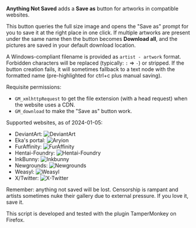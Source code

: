 **Anything Not Saved** adds a **Save as** button for artworks in compatible websites.

This button queries the full size image and opens the "Save as" prompt for you to save it at the right place in one click. If multiple artworks are present under the same name then the button becomes **Download all**, and the pictures are saved in your default download location.

A Windows-compliant filename is provided as `artist - artwork` format. Forbidden characters will be replaced (typically: `:` => ` - `) or stripped. If the button creation fails, it will sometimes fallback to a text node with the formatted name (pre-highlighted for ctrl+c plus manual saving).

Requisite permissions:
- `GM_xmlhttpRequest` to get the file extension (with a head request) when the website uses a CDN.
- `GM_download` to make the "Save as" button work.

Supported websites, as of 2024-01-05:
- DeviantArt: ![DeviantArt](https://i.ibb.co/TWWzdd2/deviantart.png "DeviantArt")
- Eka's portal: ![Aryion](https://i.ibb.co/mBN5SwD/eka.png "Aryion")
- FurAffinity: ![FurAffinity](https://i.ibb.co/Pt1tQZV/furaffinity.png "FurAffinity")
- Hentai-Foundry: ![Hentai-Foundry](https://i.ibb.co/D7ztTDD/hentai-foundry.png "Hentai-Foundry")
- InkBunny: ![Inkbunny](https://i.ibb.co/ThDp69m/inkbunny.png "Inkbunny")
- Newgrounds: ![Newgrounds](https://i.ibb.co/B4TBcbp/newgrounds-sa.png "Weasyl")
- Weasyl: ![Weasyl](https://i.ibb.co/frvTyYx/weasyl.png "Weasyl")
- X/Twitter: ![X-Twitter](https://i.ibb.co/rMw4KMw/x-sa.png "X/Twitter")

Remember: anything not saved will be lost. Censorship is rampant and artists sometimes nuke their gallery due to external pressure. If you love it, save it.

This script is developed and tested with the plugin TamperMonkey on Firefox.
